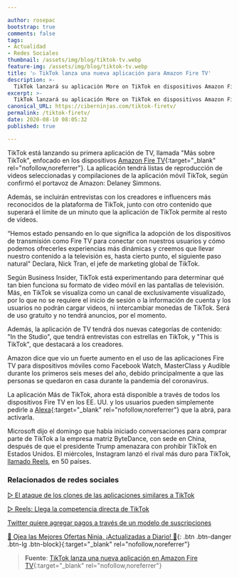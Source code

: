 ```yaml
---

author: rosepac
bootstrap: true
comments: false
tags:
- Actualidad
- Redes Sociales
thumbnail: /assets/img/blog/tiktok-tv.webp
feature-img: /assets/img/blog/tiktok-tv.webp
title: '▷ TikTok lanza una nueva aplicación para Amazon Fire TV'
description: >-
  TikTok lanzará su aplicación More on TikTok en dispositivos Amazon Fire TV el 6 de agosto, como parte de un experimento para determinar qué tan bien funciona su formato de video móvil en las pantallas de TV. Será de uso gratuito y no tendrá anuncios en el lanzamiento.
excerpt: >-
  TikTok lanzará su aplicación More on TikTok en dispositivos Amazon Fire TV el 6 de agosto, como parte de un experimento para determinar qué tan bien funciona su formato de video móvil en las pantallas de TV. Será de uso gratuito y no tendrá anuncios en el lanzamiento.
canonical_URL: https://ciberninjas.com/tiktok-firetv/
permalink: /tiktok-firetv/
date: 2020-08-10 08:05:32
published: true

---
```


TikTok está lanzando su primera aplicación de TV, llamada "Más sobre TikTok", enfocado en los dispositivos [Amazon Fire TV](https://amzn.to/3kxaSEb){:target="_blank" rel="nofollow,noreferrer"}. La aplicación tendrá listas de reproducción de videos seleccionadas y compilaciones de la aplicación móvil TikTok, según confirmó el portavoz de Amazon: Delaney Simmons.

Además, se incluirán entrevistas con los creadores e influencers más reconocidos de la plataforma de TikTok, junto con otro contenido que superará el límite de un minuto que la aplicación de TikTok permite al resto de vídeos.

“Hemos estado pensando en lo que significa la adopción de los dispositivos de transmisión como Fire TV para conectar con nuestros usuarios y cómo podemos ofrecerles experiencias más dinámicas y creemos que llevar nuestro contenido a la televisión es, hasta cierto punto, el siguiente paso natural" Declara, Nick Tran, el jefe de marketing global de TikTok.

Según Business Insider, TikTok está experimentando para determinar qué tan bien funciona su formato de video móvil en las pantallas de televisión. Más, en TikTok se visualiza como un canal de exclusivamente visualizado, por lo que no se requiere el inicio de sesión o la información de cuenta y los usuarios no podrán cargar videos, ni intercambiar monedas de TikTok. Será de uso gratuito y no tendrá anuncios, por el momento.

Además, la aplicación de TV tendrá dos nuevas categorías de contenido: "In the Studio", que tendrá entrevistas con estrellas en TikTok, y "This is TikTok", que destacará a los creadores.

Amazon dice que vio un fuerte aumento en el uso de las aplicaciones Fire TV para dispositivos móviles como Facebook Watch, MasterClass y Audible durante los primeros seis meses del año, debido principalmente a que las personas se quedaron en casa durante la pandemia del coronavirus.

La aplicación Más de TikTok, ahora está disponible a través de todos los dispositivos Fire TV en los EE. UU. y los usuarios pueden simplemente pedirle a [Alexa](https://amzn.to/2PCS3AX){:target="_blank" rel="nofollow,noreferrer"} que la abrá, para activarla.

Microsoft dijo el domingo que había iniciado conversaciones para comprar parte de TikTok a la empresa matriz ByteDance, con sede en China, después de que el presidente Trump amenazara con prohibir TikTok en Estados Unidos. El miércoles, Instagram lanzó el rival más duro para TikTok, [llamado Reels](https://ciberninjas.com/reels-instagram/), en 50 países.

### **Relacionados de redes sociales**

[▷ El ataque de los clones de las aplicaciones similares a TikTok](https://ciberninjas.com/clones-tiktok/)

[▷ Reels: Llega la competencia directa de TikTok](https://ciberninjas.com/reels-instagram/)

[Twitter quiere agregar pagos a través de un modelo de suscripciones](https://ciberninjas.com/twitter-quiere-agregar-suscripciones/)

[🎁 Ojea las Mejores Ofertas Ninja, ¡Actualizadas a Diario! 🛒](https://www.amazon.es/shop/cibercursos){: .btn .btn-danger .btn-lg .btn-block}{:target="_blank" rel="nofollow,noreferrer"}

> **Fuente**: [TikTok lanza una nueva aplicación en Amazon Fire TV](https://www.theverge.com/2020/8/6/21357300/tiktok-amazon-fire-tv-app-launch-free-tv-mobile){:target="_blank" rel="nofollow,noreferrer"}